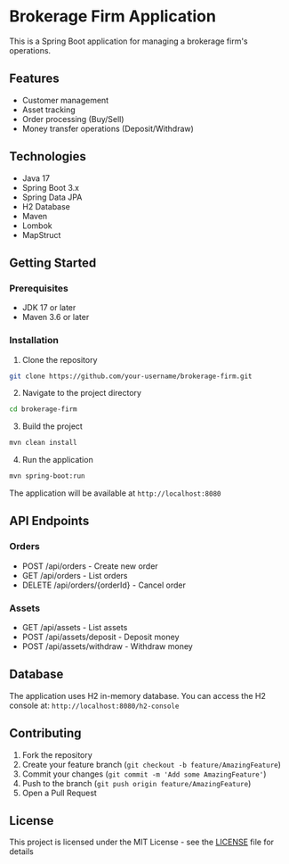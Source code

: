 # Brokerage Firm Application

This is a Spring Boot application for managing a brokerage firm's operations.

## Features

- Customer management
- Asset tracking
- Order processing (Buy/Sell)
- Money transfer operations (Deposit/Withdraw)

## Technologies

- Java 17
- Spring Boot 3.x
- Spring Data JPA
- H2 Database
- Maven
- Lombok
- MapStruct

## Getting Started

### Prerequisites

- JDK 17 or later
- Maven 3.6 or later

### Installation

1. Clone the repository
```bash
git clone https://github.com/your-username/brokerage-firm.git
```

2. Navigate to the project directory
```bash
cd brokerage-firm
```

3. Build the project
```bash
mvn clean install
```

4. Run the application
```bash
mvn spring-boot:run
```

The application will be available at `http://localhost:8080`

## API Endpoints

### Orders
- POST /api/orders - Create new order
- GET /api/orders - List orders
- DELETE /api/orders/{orderId} - Cancel order

### Assets
- GET /api/assets - List assets
- POST /api/assets/deposit - Deposit money
- POST /api/assets/withdraw - Withdraw money

## Database

The application uses H2 in-memory database. You can access the H2 console at:
`http://localhost:8080/h2-console`

## Contributing

1. Fork the repository
2. Create your feature branch (`git checkout -b feature/AmazingFeature`)
3. Commit your changes (`git commit -m 'Add some AmazingFeature'`)
4. Push to the branch (`git push origin feature/AmazingFeature`)
5. Open a Pull Request

## License

This project is licensed under the MIT License - see the [LICENSE](LICENSE) file for details

